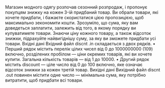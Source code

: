 Магазин модного одягу розпочав сезонний розпродаж, i пропонує покупцям знижкуна кожен 3-iй придбаний товар. Ви обрали товари, якi хочете придбати, i бажаєтескористатися цiєю пропозицiєю, щоб максимально зекономити кошти.Зрозумiло, що сума, яку вам доведеться заплатити, залежить вiд того, в якомупорядку ви купуватимете товари. Знаючи цiну кожного товару, а також вiдсотокзнижки, пiдрахуйте найвигiднiшу суму, за яку ви зможете придбати усi товари.Вхiднi данiВхiдний файл discnt .in складається з двох рядкiв.• Перший рядок мiстить перелiк цiлих чисел вiд 0 до 1000000000 (109) включно,роздiлених пробiлом — цiни окремих товарiв, якi ви хочете купити. Загальнакiлькiсть товарiв — вiд 1 до 10000.• Другий рядок мiстить discount — цiле число вiд 0 до 100 включно, яке означаєвiдсоток знижки за кожен третiй товар.Вихiднi данiВихiдний файл discnt .out повинен мiстити одне число — мiнiмальна сума, якупотрiбно витратити, щоб придбати всi товари.